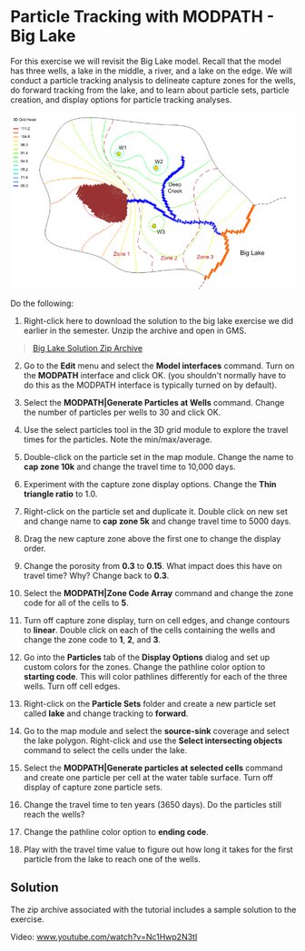 # Particle Tracking with MODPATH - Big Lake

For this exercise we will revisit the Big Lake model. Recall that the model has three wells, a lake in the middle, a river, and a lake on the edge. We will conduct a particle tracking analysis to delineate capture zones for the wells, do forward tracking from the lake, and to learn about particle sets, particle creation, and display options for particle tracking analyses.

![biglake.png](biglake.png)

Do the following:

1) Right-click here to download the solution to the big lake exercise we did earlier in the semester. Unzip the archive and open in GMS.

>[<u>Big Lake Solution Zip Archive</u>](solution.zip)

2) Go to the **Edit** menu and select the **Model interfaces** command. Turn on the **MODPATH** interface and click OK. (you shouldn't normally have to do this as the MODPATH interface is typically turned on by default).

3) Select the **MODPATH|Generate Particles at Wells** command. Change the number of particles per wells to 30 and click OK.

4) Use the select particles tool in the 3D grid module to explore the travel times for the particles. Note the min/max/average.

5) Double-click on the particle set in the map module. Change the name to **cap zone 10k** and change the travel time to 10,000 days.

6) Experiment with the capture zone display options. Change the **Thin triangle ratio** to 1.0.

7) Right-click on the particle set and duplicate it. Double click on new set and change name to **cap zone 5k** and change travel time to 5000 days.

8) Drag the new capture zone above the first one to change the display order.

9) Change the porosity from **0.3** to **0.15**. What impact does this have on travel time? Why? Change back to **0.3**.

10) Select the **MODPATH|Zone Code Array** command and change the zone code for all of the cells to **5**.

11) Turn off capture zone display, turn on cell edges, and change contours to **linear**. Double click on each of the cells containing the wells and change the zone code to **1**, **2**, and **3**.

12) Go into the **Particles** tab of the **Display Options** dialog and set up custom colors for the zones. Change the pathline color option to **starting code**. This will color pathlines differently for each of the three wells. Turn off cell edges.

13) Right-click on the **Particle Sets** folder and create a new particle set called **lake** and change tracking to **forward**.

14) Go to the map module and select the **source-sink** coverage and select the lake polygon. Right-click and use the **Select intersecting objects** command to select the cells under the lake.

15) Select the **MODPATH|Generate particles at selected cells** command and create one particle per cell at the water table surface. Turn off display of capture zone particle sets.

16) Change the travel time to ten years (3650 days). Do the particles still reach the wells?

17) Change the pathline color option to **ending code**.

18) Play with the travel time value to figure out how long it takes for the first particle from the lake to reach one of the wells.

## Solution

The zip archive associated with the tutorial includes a sample solution to the exercise.

Video: [<u>www.youtube.com/watch?v=Nc1Hwp2N3tI</u>](https://www.youtube.com/watch?v=Nc1Hwp2N3tI)


 
